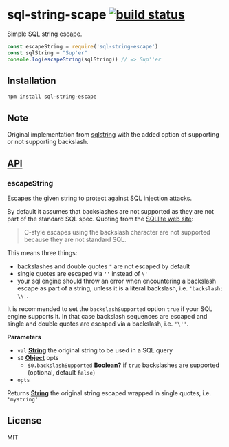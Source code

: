 # sql-string-scape [![build status](https://secure.travis-ci.org/thlorenz/sql-escape-string.svg?branch=master)](http://travis-ci.org/thlorenz/sql-escape-string)

Simple SQL string escape.

```js
const escapeString = require('sql-string-escape')
const sqlString = "Sup'er"
console.log(escapeString(sqlString)) // => Sup''er
```

## Installation

    npm install sql-string-escape

## Note

Original implementation from [sqlstring](https://github.com/mysqljs/sqlstring) with the added
option of supporting or not supporting backslash. 

## [API](https://thlorenz.github.io/sql-escape-string)

<!-- Generated by documentation.js. Update this documentation by updating the source code. -->

### escapeString

Escapes the given string to protect against SQL injection attacks.

By default it assumes that backslashes are not supported as they are not part of the standard SQL spec.
Quoting from the [SQLlite web site](https://sqlite.org/lang_expr.html):

> C-style escapes using the backslash character are not supported because they are not standard SQL.

This means three things:

-   backslashes and double quotes `"` are not escaped by default
-   single quotes are escaped via `''` instead of `\'`
-   your sql engine should throw an error when encountering a backslash escape
    as part of a string, unless it is a literal backslash, i.e. `'backslash: \\'`.

It is recommended to set the `backslashSupported` option `true` if your SQL
engine supports it. In that case backslash sequences are escaped and single
and double quotes are escaped via a backslash, i.e. `'\''`.

**Parameters**

-   `val` **[String](https://developer.mozilla.org/en-US/docs/Web/JavaScript/Reference/Global_Objects/String)** the original string to be used in a SQL query
-   `$0` **[Object](https://developer.mozilla.org/en-US/docs/Web/JavaScript/Reference/Global_Objects/Object)** opts
    -   `$0.backslashSupported` **[Boolean](https://developer.mozilla.org/en-US/docs/Web/JavaScript/Reference/Global_Objects/Boolean)?** if `true` backslashes are supported (optional, default `false`)
-   `opts`  

Returns **[String](https://developer.mozilla.org/en-US/docs/Web/JavaScript/Reference/Global_Objects/String)** the original string escaped wrapped in single quotes, i.e. `'mystring'`

## License

MIT
